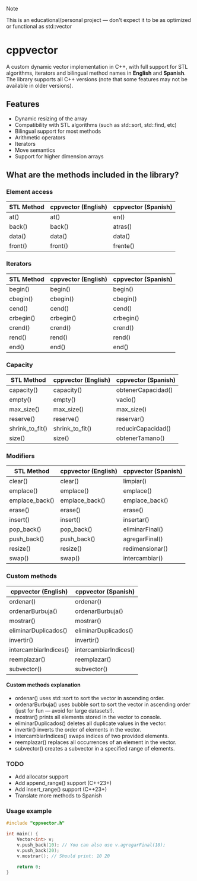 > [!NOTE]
> This is an educational/personal project — don't expect it to be as optimized or functional as std::vector

# cppvector

A custom dynamic vector implementation in C++, with full support for STL algorithms, iterators and bilingual method names in **English** and **Spanish**.
The library supports all C++ versions (note that some features may not be available in older versions).

## Features

- Dynamic resizing of the array
- Compatibility with STL algorithms (such as std::sort, std::find, etc)
- Bilingual support for most methods
- Arithmetic operators
- Iterators
- Move semantics
- Support for higher dimension arrays

## What are the methods included in the library?

### Element access

| STL Method  | cppvector (English) | cppvector (Spanish) |
|-------------|---------------------|---------------------|
| at()        | at()                | en()                |
| back()      | back()              | atras()             |
| data()      | data()              | data()              |
| front()     | front()             | frente()            |

### Iterators
| STL Method  | cppvector (English) | cppvector (Spanish) |
|-------------|---------------------|---------------------|
| begin()     | begin()             | begin()             |
| cbegin()    | cbegin()            | cbegin()            |
| cend()      | cend()              | cend()              |
| crbegin()   | crbegin()           | crbegin()           |
| crend()     | crend()             | crend()             |
| rend()      | rend()              | rend()              |
| end()       | end()               | end()               |

### Capacity
| STL Method  | cppvector (English) | cppvector (Spanish) |
|-------------|---------------------|---------------------|
| capacity()  | capacity()          | obtenerCapacidad()  |
| empty()     | empty()             | vacio()             |
| max_size()  | max_size()          | max_size()          |
| reserve()   | reserve()           | reservar()          | 
| shrink_to_fit() | shrink_to_fit() | reducirCapacidad()  |
| size()      | size()              | obtenerTamano()     |

### Modifiers
| STL Method  | cppvector (English) | cppvector (Spanish) |
|-------------|---------------------|---------------------|
| clear()     | clear()             | limpiar()           |
| emplace()   | emplace()           | emplace()           |
| emplace_back() | emplace_back()   | emplace_back()      |
| erase()     | erase()             | erase()             |
| insert()    | insert()            | insertar()          |
| pop_back()  | pop_back()          | eliminarFinal()     |
| push_back() | push_back()         | agregarFinal()      |
| resize()    | resize()            | redimensionar()     |
| swap()      | swap()              | intercambiar()      |

### Custom methods
| cppvector (English) | cppvector (Spanish) |
|---------------------|---------------------|
| ordenar()           | ordenar()           |
| ordenarBurbuja()    | ordenarBurbuja()    |
| mostrar()           | mostrar()           |
| eliminarDuplicados() | eliminarDuplicados() |
| invertir()          | invertir()          |
| intercambiarIndices() | intercambiarIndices() |
| reemplazar()        | reemplazar()        |
| subvector()         | subvector()         |

#### Custom methods explanation

- ordenar() uses std::sort to sort the vector in ascending order.
- ordenarBurbuja() uses bubble sort to sort the vector in ascending order (just for fun — avoid for large datasets!).
- mostrar() prints all elements stored in the vector to console.
- eliminarDuplicados() deletes all duplicate values in the vector.
- invertir() inverts the order of elements in the vector.
- intercambiarIndices() swaps indices of two provided elements.
- reemplazar() replaces all occurrences of an element in the vector.
- subvector() creates a subvector in a specified range of elements.

### TODO
- Add allocator support
- Add append_range() support (C++23+)
- Add insert_range() support (C++23+)
- Translate more methods to Spanish

### Usage example
```c++
#include "cppvector.h"

int main() {
    Vector<int> v;
    v.push_back(10); // You can also use v.agregarFinal(10);
    v.push_back(20); 
    v.mostrar(); // Should print: 10 20

    return 0;
}
```

